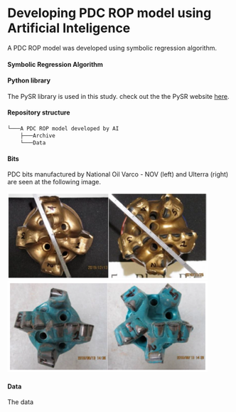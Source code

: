 # Developing PDC ROP model using Artificial Inteligence

A PDC ROP model was developed using symbolic regression algorithm. 

#### Symbolic Regression Algorithm




#### Python library

The PySR library is used in this study. check out the the PySR website [here](https://pysr.readthedocs.io/en/latest/docs/getting-started/).


#### Repository structure

```
└───A PDC ROP model developed by AI
    ├───Archive
    └───Data
```

#### Bits 


PDC bits manufactured by National Oil Varco - NOV (left) and Ulterra (right) are seen at the following image.
<p align="left">
  <img  width="450" src="Images/NOV_bits.PNG" >
  <img  width="450" src="Images/Ulterra_bits.PNG" >
</p>

#### Data

The data
